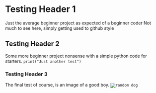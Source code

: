 # Testing Header 1
Just the average beginner project as expected of a beginner coder
Not much to see here, simply getting used to github style

## Testing Header 2
Some more beginner project nonsense with a simple python code for starters.
<code>print("Just another test")</code>

### Testing Header 3
The final test of course, is an image of a good boy.
<code>![random dog](https://static.wixstatic.com/media/f2c7ab_17e00adeeeec44309750a46e5718a30f~mv2.jpeg/v1/fill/w_980,h_784,al_c,q_85,usm_0.66_1.00_0.01,enc_avif,quality_auto/f2c7ab_17e00adeeeec44309750a46e5718a30f~mv2.jpeg)</code>
